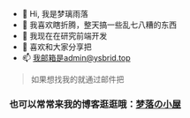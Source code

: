 - 👋 Hi, 我是梦璃雨落
- 👀 我喜欢瞎折腾，整天搞一些乱七八糟的东西
- 🌱 我现在在研究前端开发
- 💞️ 喜欢和大家分享把
- 📫 我邮箱是admin@ysbrid.top
> 如果想找我的就通过邮件把

### 也可以常常来我的博客逛逛哦：[梦落の小屋](https://blog.dreamfall.cn)

